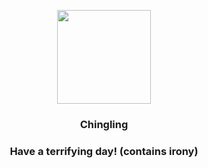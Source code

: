 <p align="center">
    <img src="https://raw.githubusercontent.com/PokeAPI/sprites/master/sprites/pokemon/433.png" width="150" height="150">
</p>
<h3 align="center"> <b>Chingling</b></h3>
<h3 align="center">Have a terrifying day! (contains irony)</h3>
